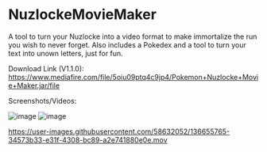 # NuzlockeMovieMaker
A tool to turn your Nuzlocke into a video format to make immortalize the run you wish to never forget.
Also includes a Pokedex and a tool to turn your text into unown letters, just for fun.

Download Link (V1.1.0):  
https://www.mediafire.com/file/5oiu09ptq4c9jp4/Pokemon+Nuzlocke+Movie+Maker.jar/file


Screenshots/Videos:

![image](https://user-images.githubusercontent.com/58632052/136653953-a594272a-e58a-45a0-9825-b20c861d5e47.png)
![image](https://user-images.githubusercontent.com/58632052/136654091-a0691a36-5d05-4bfc-b535-f0c474881028.png)

https://user-images.githubusercontent.com/58632052/136655765-34573b33-e31f-4308-bc89-a2e741880e0e.mov

